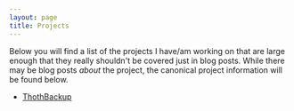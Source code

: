 ```yaml
---
layout: page
title: Projects
---
```


Below you will find a list of the projects I have/am working on that are large
enough that they really shouldn't be covered just in blog posts. While there may
be blog posts _about_ the project, the canonical project information will be
found below.

* [ThothBackup][1]

[1]: /projects/thothbackup/
